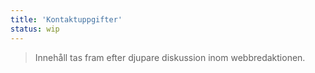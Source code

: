 ```yaml
---
title: 'Kontaktuppgifter'
status: wip
---
```

> Innehåll tas fram efter djupare diskussion inom webbredaktionen.
